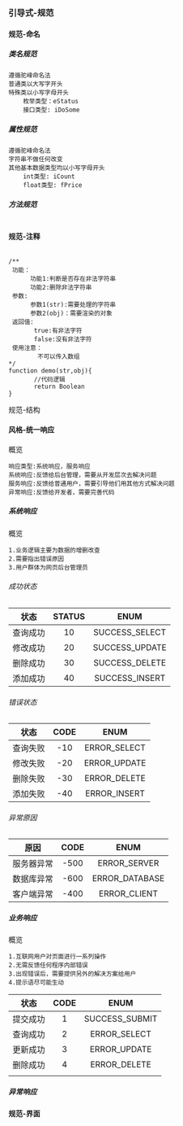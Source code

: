 ### 引导式-规范

#### 规范-命名

##### 类名规范

```
遵循驼峰命名法
普通类以大写字开头
特殊类以小写字母开头
	枚举类型：eStatus
	接口类型: iDoSome
```

##### 属性规范

```
遵循驼峰命名法
字符串不做任何改变
其他基本数据类型均以小写字母开头
	int类型: iCount
	float类型: fPrice
```

##### 方法规范

```

```





#### 规范-注释

```JS

/**
 功能：
      功能1:判断是否存在非法字符串
      功能2:删除非法字符串
 参数:
      参数1(str):需要处理的字符串
      参数2(obj)：需要渲染的对象
 返回值:
       true:有非法字符
       false:没有非法字符
 使用注意：
        不可以传入数组
*/ 
function demo(str,obj){
       //代码逻辑
       return Boolean
} 

```



规范-结构

#### 风格-统一响应

概览

```
响应类型:系统响应，服务响应
系统响应:反馈给后台管理，需要从开发层次去解决问题
服务响应:反馈给普通用户，需要引导他们用其他方式解决问题
异常响应:反馈给开发者，需要完善代码
```

##### 系统响应

概览

```
1.业务逻辑主要为数据的增删改查
2.需要指出错误原因
3.用户群体为网页后台管理员
```

###### 成功状态

|   状态   | STATUS |      ENUM      |
| :------: | :----: | :------------: |
| 查询成功 |   10   | SUCCESS_SELECT |
| 修改成功 |   20   | SUCCESS_UPDATE |
| 删除成功 |   30   | SUCCESS_DELETE |
| 添加成功 |   40   | SUCCESS_INSERT |

###### 错误状态

|   状态   | CODE |     ENUM     |
| :------: | :--: | :----------: |
| 查询失败 | -10  | ERROR_SELECT |
| 修改失败 | -20  | ERROR_UPDATE |
| 删除失败 | -30  | ERROR_DELETE |
| 添加失败 | -40  | ERROR_INSERT |

###### 异常原因

|    原因    | CODE |      ENUM      |
| :--------: | :--: | :------------: |
| 服务器异常 | -500 |  ERROR_SERVER  |
| 数据库异常 | -600 | ERROR_DATABASE |
| 客户端异常 | -400 |  ERROR_CLIENT  |

##### 业务响应

概览

```
1.互联网用户对页面进行一系列操作
2.无需反馈任何程序内部错误
3.出现错误后，需要提供另外的解决方案给用户
4.提示语尽可能生动
```



|   状态   | CODE |      ENUM      |
| :------: | :--: | :------------: |
| 提交成功 |  1   | SUCCESS_SUBMIT |
| 查询成功 |  2   |  ERROR_SELECT  |
| 更新成功 |  3   |  ERROR_UPDATE  |
| 删除成功 |  4   |  ERROR_DELETE  |
|          |      |                |

##### 异常响应

#### 规范-界面